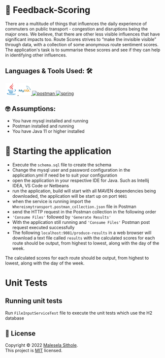 # 🚆 Feedback-Scoring
There are a multitude of things that influences the daily experience of commuters on
public transport - congestion and disruptions being the major ones. We believe, that
there are other less visible influences that have significant impacts too.
Route Scores strives to “make the invisible visible” through data, with 
a collection of some anonymous route sentiment scores. The application's task is to summarise
these scores and see if they can help in identifying other influences.

<h2 align="left">Languages & Tools Used: 🛠️</h3>
<p align="left"> <a href="https://www.java.com" target="_blank" rel="noreferrer"> 
<img src="https://raw.githubusercontent.com/devicons/devicon/master/icons/java/java-original.svg" alt="java" width="40" height="40"/> </a> 
<a href="https://www.mysql.com/" target="_blank" rel="noreferrer"> 
<img src="https://raw.githubusercontent.com/devicons/devicon/master/icons/mysql/mysql-original-wordmark.svg" alt="mysql" width="40" height="40"/> </a> 
<a href="https://postman.com" target="_blank" rel="noreferrer"> <img src="https://www.vectorlogo.zone/logos/getpostman/getpostman-icon.svg" alt="postman" width="40" height="40"/> </a> 
<a href="https://spring.io/" target="_blank" rel="noreferrer"> <img src="https://www.vectorlogo.zone/logos/springio/springio-icon.svg" alt="spring" width="40" height="40"/> </a> 
</p>

## 🤓 Assumptions: 
- You have mysql installed and running
- Postman installed and running
- You have Java 11 or higher installed

# 🚀 Starting the application

- Execute the `schema.sql` file to create the schema
- Change the mysql user and password configuration in the application.yml if need be to suit your configuration
- open the application in your respective IDE for Java. Such as Intellij IDEA, VS Code or Netbeans
- run the application, build will start with all MAVEN dependencies being downloaded, the application will be start up on port `9081`
- when the service is running import the `Whereismytransport.postman_collection.json` file in Postman
- send the HTTP request in the Postman collection in the following order
- `'Consume Files'` followed by `'Generate Results'`
- With the application still running and `'Consume Files'` Postman post request executed successfully
- The following `localhost:9081/produce-results` in a web browser will download a text file called `results` 
  with the calculated scores for each route should be output, from highest to lowest, along with the day of the week.

The calculated scores for each route should be output, from highest to lowest, along
with the day of the week.

# Unit Tests

## Running unit tests

Run `FileInputServiceTest` file to execute the unit tests which use the H2 database

## 📝 License

Copyright © 2022 [Malesela Sithole](https://github.com/HoodLum-1).<br />
This project is [MIT](https://github.com/HoodLum-1/route-scores/blob/main/LICENSE) licensed.
